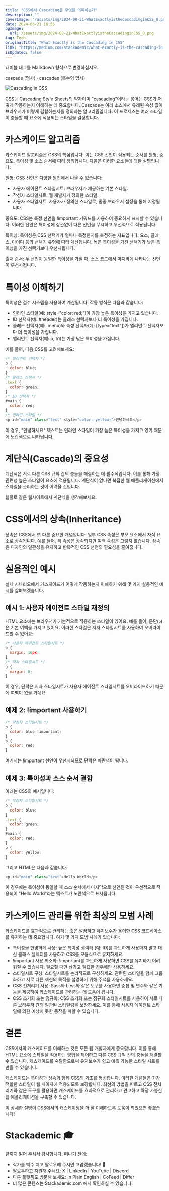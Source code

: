```yaml
---
title: "CSS에서 Cascading은 무엇을 의미하는가"
description: ""
coverImage: "/assets/img/2024-08-21-WhatExactlyistheCascadinginCSS_0.png"
date: 2024-08-21 16:55
ogImage: 
  url: /assets/img/2024-08-21-WhatExactlyistheCascadinginCSS_0.png
tag: Tech
originalTitle: "What Exactly is the Cascading in CSS"
link: "https://medium.com/stackademic/what-exactly-is-the-cascading-in-css-dfdffb801946"
isUpdated: false
---
```



테이블 태그를 Markdown 형식으로 변경하십시오.


cascade (명사) · cascades (복수형 명사)

![Cascading in CSS](/assets/img/2024-08-21-WhatExactlyistheCascadinginCSS_0.png)

CSS는 Cascading Style Sheets의 약자이며 "cascading"이라는 용어는 CSS가 어떻게 작동하는지 이해하는 데 중요합니다. Cascade는 여러 소스에서 유래된 속성 값이 브라우저가 어떻게 결합하는지를 정의하는 알고리즘입니다. 이 프로세스는 여러 스타일이 충돌할 때 요소에 적용되는 스타일을 결정합니다.

# 카스케이드 알고리즘


<div class="content-ad"></div>

카스케이드 알고리즘은 CSS의 핵심입니다. 이는 CSS 선언이 적용되는 순서를 원형, 중요도, 특이성 및 소스 순서에 따라 정의합니다. 다음은 이러한 요소들에 대한 설명입니다:

원형: CSS 선언은 다양한 원천에서 나올 수 있습니다:

- 사용자 에이전트 스타일시트: 브라우저가 제공하는 기본 스타일.
- 작성자 스타일시트: 웹 개발자가 정의한 스타일.
- 사용자 스타일시트: 사용자가 정의한 스타일로, 종종 브라우저 설정을 통해 지정됩니다.

중요도: CSS는 특정 선언을 !important 키워드를 사용하여 중요하게 표시할 수 있습니다. 이러한 선언은 특이성에 상관없이 다른 선언을 무시하고 우선적으로 적용됩니다.

<div class="content-ad"></div>

특이성: 특이성은 CSS 선택기가 얼마나 특정한지를 측정하는 지표입니다. 요소, 클래스, 아이디 등의 선택기 유형에 따라 계산됩니다. 높은 특이성을 가진 선택기가 낮은 특이성을 가진 선택기보다 우선시됩니다.

출처 순서: 두 선언이 동일한 특이성을 가질 때, 소스 코드에서 마지막에 나타나는 선언이 우선시됩니다.

# 특이성 이해하기

특이성은 점수 시스템을 사용하여 계산됩니다. 작동 방식은 다음과 같습니다:

<div class="content-ad"></div>

- 인라인 스타일(예: style="color: red;")이 가장 높은 특이성을 가지고 있습니다.
- ID 선택자(예: #header)는 클래스 선택자보다 더 특이성을 가집니다.
- 클래스 선택자(예: .menu)와 속성 선택자(예: [type="text"])가 엘리먼트 선택자보다 더 특이성을 가집니다.
- 엘리먼트 선택자(예: p, h1)는 가장 낮은 특이성을 가집니다.

예를 들어, 다음 CSS를 고려해보세요:

```js
/* 엘리먼트 선택자 */
p {
  color: blue;
}
/* 클래스 선택자 */
.text {
  color: green;
}
/* ID 선택자 */
#main {
  color: red;
}
/* 인라인 스타일 */
<p id="main" class="text" style="color: yellow;">안녕하세요</p>
```

이 경우, "안녕하세요" 텍스트는 인라인 스타일이 가장 높은 특이성을 가지고 있기 때문에 노란색으로 나타납니다.

<div class="content-ad"></div>

# 계단식(Cascade)의 중요성

계단식은 서로 다른 CSS 규칙 간의 충돌을 해결하는 데 필수적입니다. 이를 통해 가장 관련성 높은 스타일이 요소에 적용됩니다. 계단식이 없다면 복잡한 웹 애플리케이션에서 스타일을 관리하는 것이 어려울 것입니다.

웹플로 같은 웹사이트에서 계단식을 생각해보세요.

# CSS에서의 상속(Inheritance)

<div class="content-ad"></div>

상속은 CSS에서 또 다른 중요한 개념입니다. 일부 CSS 속성은 부모 요소에서 자식 요소로 상속됩니다. 예를 들어, 색 속성은 상속되지만 여백 속성은 그렇지 않습니다. 상속은 디자인의 일관성을 유지하고 반복적인 CSS 선언의 필요성을 줄여줍니다.

# 실용적인 예시

실제 시나리오에서 카스케이드가 어떻게 작동하는지 이해하기 위해 몇 가지 실용적인 예시를 살펴보겠습니다.

## 예시 1: 사용자 에이전트 스타일 재정의

<div class="content-ad"></div>

HTML 요소에는 브라우저가 기본적으로 적용하는 스타일이 있어요. 예를 들어, 문단(`p`)은 기본 여백을 가지고 있어요. 이러한 스타일은 저자 스타일시트를 사용하여 오버라이드할 수 있어요:

```js
/* 사용자 에이전트 스타일시트 */
p {
  margin: 16px;
}
/* 저자 스타일시트 */
p {
  margin: 0;
}
```

이 경우, 단락은 저자 스타일시트가 사용자 에이전트 스타일시트를 오버라이드하기 때문에 여백이 없을 거예요.

## 예제 2: !important 사용하기

<div class="content-ad"></div>

```js
/* 작성자 스타일시트 */
p {
  color: blue !important;
}
p {
  color: red;
}
```

여기서는 !important 선언이 우선시되므로 단락은 파란색이 됩니다.

## 예제 3: 특이성과 소스 순서 결합

<div class="content-ad"></div>

아래는 CSS의 예시입니다:

```js
/* 작성자 스타일시트 */
p {
  color: blue;
}
.text {
  color: green;
}
#main {
  color: red;
}
p {
  color: yellow;
}
```

그리고 HTML은 다음과 같습니다:

```js
<p id="main" class="text">Hello World</p>
```

<div class="content-ad"></div>

이 경우에는 특이성이 동일할 때 소스 순서에서 마지막으로 선언된 것이 우선적으로 적용되어 "Hello World"라는 텍스트가 노란색으로 표시됩니다.

# 카스케이드 관리를 위한 최상의 모범 사례

카스케이드를 효과적으로 관리하는 것은 깔끔하고 유지보수가 용이한 CSS 코드베이스를 유지하는 데 중요합니다. 여기 몇 가지 모범 사례가 있습니다:

- 특이성을 현명하게 사용: 높은 특이성 셀렉터 (예: ID)를 과도하게 사용하지 말고 대신 클래스 셀렉터를 사용하고 CSS를 모듈식으로 유지하세요.
- !important 사용 최소화: !important를 과도하게 사용하면 CSS를 유지하기 어려워질 수 있습니다. 필요할 때만 삼가고 필요한 경우에만 사용하세요.
- 스타일시트 구성: 스타일시트를 논리적으로 구성하세요. 관련된 스타일을 함께 그룹화하고 서로 다른 섹션의 목적을 설명하기 위해 주석을 사용하세요.
- CSS 전처리기 사용: Sass와 Less와 같은 도구를 사용하면 중첩 및 변수와 같은 기능을 제공하여 카스케이드를 관리하는 데 도움이 됩니다.
- CSS 초기화 또는 정규화: CSS 초기화 또는 정규화 스타일시트를 사용하여 서로 다른 브라우저 간의 일관된 스타일링을 보장하세요. 이를 통해 사용자 에이전트 스타일에 의한 예상치 못한 동작을 피할 수 있습니다.

<div class="content-ad"></div>

# 결론

CSS에서의 캐스케이드를 이해하는 것은 모든 웹 개발자에게 중요합니다. 이를 통해 HTML 요소에 스타일을 적용하는 방법을 제어하고 다른 CSS 규칙 간의 충돌을 해결할 수 있습니다. 캐스케이드를 숙달함으로써 유지보수가 쉽고 예측 가능한 스타일 시트를 만들 수 있습니다.

캐스케이드는 특이성과 상속과 함께 CSS의 기초를 형성합니다. 이러한 개념들은 가장 적합한 스타일이 웹 페이지에 적용되도록 보장합니다. 최선의 방법을 따르고 CSS 전처리기와 같은 도구를 활용하면 캐스케이드를 효과적으로 관리하고 견고하고 확장 가능한 웹 애플리케이션을 구축할 수 있습니다.

이 상세한 설명이 CSS에서의 캐스케이딩을 더 잘 이해하도록 도움이 되었으면 좋겠습니다!

<div class="content-ad"></div>

# Stackademic 🎓

끝까지 읽어 주셔서 감사합니다. 떠나기 전에:

- 작가를 박수 치고 팔로우해 주시면 고맙겠습니다! 👏
- 팔로우하고 지원해 주세요: X | LinkedIn | YouTube | Discord
- 다른 플랫폼도 방문해 보세요: In Plain English | CoFeed | Differ
- 더 많은 콘텐츠는 Stackademic.com 에서 확인하실 수 있습니다.